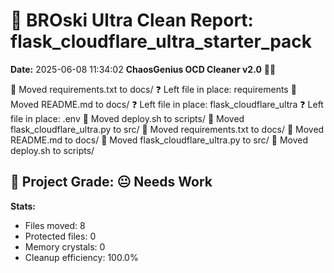 # 🧹 BROski Ultra Clean Report: flask_cloudflare_ultra_starter_pack
**Date:** 2025-06-08 11:34:02
**ChaosGenius OCD Cleaner v2.0** 🧠💜

📁 Moved requirements.txt to docs/
❓ Left file in place: requirements
📁 Moved README.md to docs/
❓ Left file in place: flask_cloudflare_ultra
❓ Left file in place: .env
📁 Moved deploy.sh to scripts/
📁 Moved flask_cloudflare_ultra.py to src/
📁 Moved requirements.txt to docs/
📁 Moved README.md to docs/
📁 Moved flask_cloudflare_ultra.py to src/
📁 Moved deploy.sh to scripts/

## 🧠 Project Grade: 😐 Needs Work
**Stats:**
- Files moved: 8
- Protected files: 0
- Memory crystals: 0
- Cleanup efficiency: 100.0%